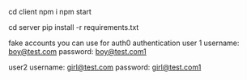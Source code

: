 cd client
npm i 
npm start

cd server 
pip install -r requirements.txt


fake accounts you can use for auth0 authentication
user 1
username: boy@test.com
password: boy@test.com1

user2
username: girl@test.com
password: girl@test.com1
